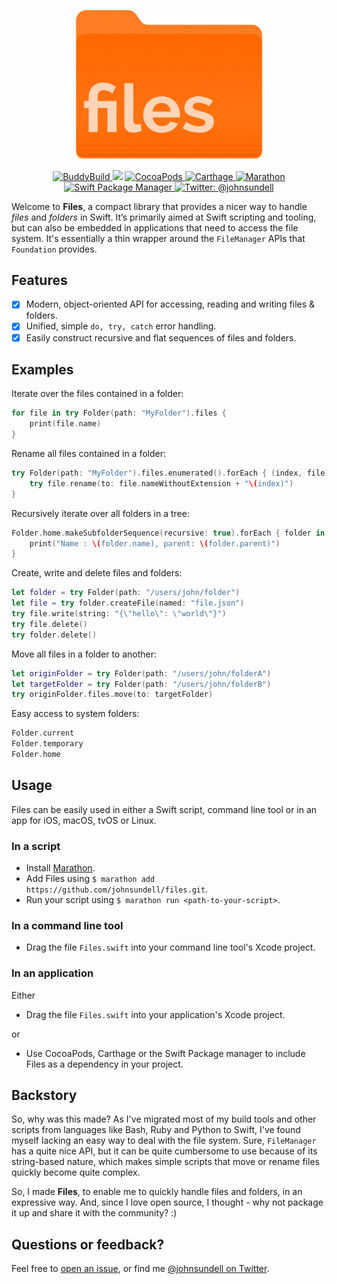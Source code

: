 <p align="center">
    <img src="logo.png" width="300" max-width="50%" alt=“Files” />
</p>

<p align="center">
    <a href="https://dashboard.buddybuild.com/apps/5932f7d9b0c2b000015d6b79/build/latest?branch=master">
        <img src="https://dashboard.buddybuild.com/api/statusImage?appID=5932f7d9b0c2b000015d6b79&branch=master&build=latest" alt="BuddyBuild" />
    </a>
    <img src="https://img.shields.io/badge/Swift-5.0-orange.svg" />
    <a href="https://cocoapods.org/pods/Files">
        <img src="https://img.shields.io/cocoapods/v/Files.svg" alt="CocoaPods" />
    </a>
    <a href="https://github.com/Carthage/Carthage">
        <img src="https://img.shields.io/badge/carthage-compatible-4BC51D.svg?style=flat" alt="Carthage" />
    </a>
    <a href="https://github.com/JohnSundell/Marathon">
        <img src="https://img.shields.io/badge/marathon-compatible-4BC51D.svg?style=flat" alt="Marathon" />
    </a>
    <a href="https://swift.org/package-manager">
        <img src="https://img.shields.io/badge/spm-compatible-brightgreen.svg?style=flat" alt="Swift Package Manager" />
    </a>
    <a href="https://twitter.com/johnsundell">
        <img src="https://img.shields.io/badge/contact-@johnsundell-blue.svg?style=flat" alt="Twitter: @johnsundell" />
    </a>
</p>

Welcome to **Files**, a compact library that provides a nicer way to handle *files* and *folders*  in Swift. It’s primarily aimed at Swift scripting and tooling, but can also be embedded in applications that need to access the file system. It's essentially a thin wrapper around the `FileManager` APIs that `Foundation` provides.

## Features

- [X] Modern, object-oriented API for accessing, reading and writing files & folders.
- [X] Unified, simple `do, try, catch` error handling.
- [X] Easily construct recursive and flat sequences of files and folders.

## Examples

Iterate over the files contained in a folder:
```swift
for file in try Folder(path: "MyFolder").files {
    print(file.name)
}
```

Rename all files contained in a folder:
```swift
try Folder(path: "MyFolder").files.enumerated().forEach { (index, file) in
    try file.rename(to: file.nameWithoutExtension + "\(index)")
}
```

Recursively iterate over all folders in a tree:
```swift
Folder.home.makeSubfolderSequence(recursive: true).forEach { folder in
    print("Name : \(folder.name), parent: \(folder.parent)")
}
```

Create, write and delete files and folders:
```swift
let folder = try Folder(path: "/users/john/folder")
let file = try folder.createFile(named: "file.json")
try file.write(string: "{\"hello\": \"world\"}")
try file.delete()
try folder.delete()
```

Move all files in a folder to another:
```swift
let originFolder = try Folder(path: "/users/john/folderA")
let targetFolder = try Folder(path: "/users/john/folderB")
try originFolder.files.move(to: targetFolder)
```

Easy access to system folders:
```swift
Folder.current
Folder.temporary
Folder.home
```

## Usage

Files can be easily used in either a Swift script, command line tool or in an app for iOS, macOS, tvOS or Linux.

### In a script

- Install [Marathon](https://github.com/johnsundell/marathon).
- Add Files using `$ marathon add https://github.com/johnsundell/files.git`.
- Run your script using `$ marathon run <path-to-your-script>`.

### In a command line tool

- Drag the file `Files.swift` into your command line tool's Xcode project.

### In an application

Either

- Drag the file `Files.swift` into your application's Xcode project.

or

- Use CocoaPods, Carthage or the Swift Package manager to include Files as a dependency in your project.

## Backstory

So, why was this made? As I've migrated most of my build tools and other scripts from languages like Bash, Ruby and Python to Swift, I've found myself lacking an easy way to deal with the file system. Sure, `FileManager` has a quite nice API, but it can be quite cumbersome to use because of its string-based nature, which makes simple scripts that move or rename files quickly become quite complex.


So, I made **Files**, to enable me to quickly handle files and folders, in an expressive way. And, since I love open source, I thought - why not package it up and share it with the community? :)

## Questions or feedback?

Feel free to [open an issue](https://github.com/JohnSundell/Files/issues/new), or find me [@johnsundell on Twitter](https://twitter.com/johnsundell).
